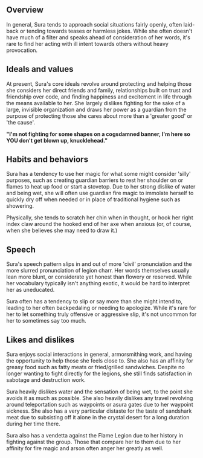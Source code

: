 ## Overview
In general, Sura tends to approach social situations fairly openly, often laid-back or tending towards teases or harmless jokes. While she often doesn't have much of a filter and speaks ahead of consideration of her words, it's rare to find her acting with ill intent towards others without heavy provocation.

## Ideals and values
At present, Sura's core ideals revolve around protecting and helping those she considers her direct friends and family, relationships built on trust and friendship over code, and finding happiness and excitement in life through the means available to her. She largely dislikes fighting for the sake of a large, invisible organization and draws her power as a guardian from the purpose of protecting those she cares about more than a 'greater good' or 'the cause'.

**"I'm not fighting for some shapes on a cogsdamned banner, I'm here so YOU don't get blown up, knucklehead."**

## Habits and behaviors
Sura has a tendency to use her magic for what some might consider 'silly' purposes, such as creating guardian barriers to rest her shoulder on or flames to heat up food or start a stovetop. Due to her strong dislike of water and being wet, she will often use guardian fire magic to immolate herself to quickly dry off when needed or in place of traditional hygiene such as showering.

Physically, she tends to scratch her chin when in thought, or hook her right index claw around the hooked end of her axe when anxious (or, of course, when she believes she may need to draw it.)

## Speech 
Sura's speech pattern slips in and out of more 'civil' pronunciation and the more slurred pronunciation of legion charr. Her words themselves usually lean more blunt, or considerate yet honest than flowery or reserved. While her vocabulary typically isn't anything exotic, it would be hard to interpret her as uneducated.

Sura often has a tendency to slip or say more than she might intend to, leading to her often backpedaling or needing to apologize. While it's rare for her to let something truly offensive or aggressive slip, it's not uncommon for her to sometimes say too much.

## Likes and dislikes
Sura enjoys social interactions in general, armorsmithing work, and having the opportunity to help those she feels close to. She also has an affinity for greasy food such as fatty meats or fried/grilled sandwiches. Despite no longer wanting to fight directly for the legions, she still finds satisfaction in sabotage and destruction work.

Sura heavily dislikes water and the sensation of being wet, to the point she avoids it as much as possible. She also heavily dislikes any travel revolving around teleportation such as waypoints or asura gates due to her waypoint sickness. She also has a very particular distaste for the taste of sandshark meat due to subsisting off it alone in the crystal desert for a long duration during her time there.

Sura also has a vendetta against the Flame Legion due to her history in fighting against the group. Those that compare her to them due to her affinity for fire magic and arson often anger her greatly as well.
